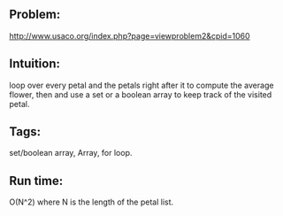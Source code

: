 ## Problem:
http://www.usaco.org/index.php?page=viewproblem2&cpid=1060

## Intuition:
loop over every petal and the petals right after it to compute the average flower, then and use a set or a boolean array to keep track of the visited petal.


## Tags: 
set/boolean array, Array, for loop.

## Run time:
O(N^2) where N is the length of the petal list.
